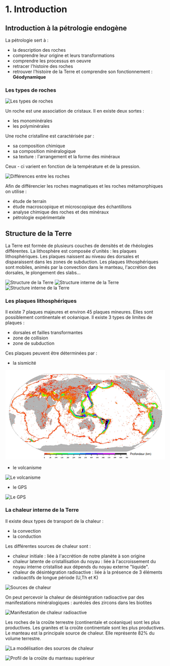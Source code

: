 # 1. Introduction

## Introduction à la pétrologie endogène

La pétrologie sert à :

* la description des roches
* comprendre leur origine et leurs transformations
* comprendre les processus en oeuvre
* retracer l'histoire des roches
* retrouver l'histoire de la Terre et comprendre son fonctionnement : **Géodynamique**

### Les types de roches

![Les types de roches](Images/types.PNG)

Un roche est une association de cristaux. Il en existe deux sortes :

* les monominérales
* les polyminérales

Une roche cristalline est caractérisée par :

* sa composition chimique
* sa composition minéralogique
* sa texture : l'arrangement et la forme des minéraux

Ceux - ci varient en fonction de la température et de la pression.

![Différences entre les roches](Images/magmatismeetmetamorphisme.PNG)

Afin de différencier les roches magmatiques et les roches métamorphiques on utilise :

* étude de terrain
* étude macroscopique et microscopique des échantillons
* analyse chimique des roches et des minéraux
* pétrologie expérimentale

## Structure de la Terre

La Terre est formée de plusieurs couches de densités et de rhéologies différentes. La lithosphère est composée d'unités : les plaques lithosphériques. Les plaques naissent au niveau des dorsales et disparaissent dans les zones de subduction. Les plaques lithosphériques sont mobiles, animés par la convection dans le manteau, l'accrétion des dorsales, le plongement des slabs...

![Structure de la Terre](Images/structure.PNG)
![Structure interne de la Terre](Images/structure2.PNG)
![Structure interne de la Terre](Images/structure3.PNG)

### Les plaques lithosphériques

Il existe 7 plaques majeures et environ 45 plaques mineures. Elles sont possiblement continentale et océanique. Il existe 3 types de limites de plaques :

* dorsales et failles transformantes
* zone de collision
* zone de subduction

Ces plaques peuvent être déterminées par :

* la sismicité

![La sismicité](Images/sismicité.PNG)

* le volcanisme

![Le volcanisme](Images/volcanisme.PNG)

* le GPS

![Le GPS](Images/gps.PNG)

### La chaleur interne de la Terre

Il existe deux types de transport de la chaleur :

* la convection
* la conduction

Les différentes sources de chaleur sont :

* chaleur initiale : liée à l'accrétion de notre planète à son origine
* chaleur latente de cristallisation du noyau : liée à l'accroissement du noyau interne cristallisé aux dépends du noyau externe "liquide".
* chaleur de désintégration radioactive : liée à la présence de 3 éléments radioactifs de longue période (U,Th et K)

![Sources de chaleur](Images/sourcedechaleur.PNG)

On peut percevoir la chaleur de désintégration radioactive par des manifestations minéralogiques : auréoles des zircons dans les biotites

![Manifestation de chaleur radioactive](Images/manifestationdechaleurradioactive.PNG)

Les roches de la croûte terrestre (continentale et océanique) sont les plus productives. Les granites et la croûte continentale sont les plus productives. Le manteau est la principale source de chaleur. Elle représente 82% du volume terrestre.

![La modélisation des sources de chaleur](Images/modalisation.PNG)

![Profil de la croûte du manteau supérieur](Images/manteausup.PNG)